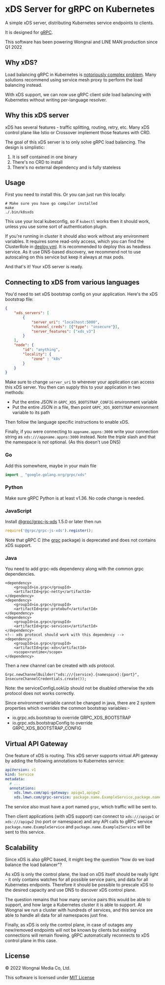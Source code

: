 # xDS Server for gRPC on Kubernetes

A simple xDS server, distributing Kubernetes service endpoints to clients.

It is designed for [gRPC](https://grpc.github.io/grpc/cpp/md_doc_grpc_xds_features.html).

This software has been powering Wongnai and LINE MAN production since Q1 2022

## Why xDS?

Load balancing gRPC in Kubernetes is [notoriously complex problem](https://kubernetes.io/blog/2018/11/07/grpc-load-balancing-on-kubernetes-without-tears/).
Many solutions recommend using service mesh proxy to perform the load balancing instead.

With xDS support, we can now use gRPC client side load balancing with Kubernetes without writing per-language resolver.

## Why this xDS server

xDS has several features - traffic splitting, routing, retry, etc. Many xDS control plane like Istio or Crossover
implement those features with CRD.

The goal of this xDS server is to only solve gRPC load balancing. The design is simplistic:

1. It is self contained in one binary
2. There's no CRD to install
3. There's no external dependency and is fully stateless

## Usage

First you need to install this. Or you can just run this locally:

```shell
# Make sure you have go compiler installed
make
./.bin/k8sxds
```

This use your local kubeconfig, so if `kubectl` works then it should work, unless you use some sort of authentication
plugin.

If you're running in cluster it should also work without any environment variables. It requires some read-only
access, which you can find the ClusterRole in [deploy.yml](deploy.yml). It is recommended to deploy this as headless
service. As it use DNS-based discovery, we recommend not to use autoscaling on this service but keep it always at max
pods.

And that's it! Your xDS server is ready.

## Connecting to xDS from various languages
You'd need to set xDS bootstrap config on your application. Here's the xDS bootstrap file:

```json
{
    "xds_servers": [
        {
            "server_uri": "localhost:5000",
            "channel_creds": [{"type": "insecure"}],
            "server_features": ["xds_v3"]
        }
    ],
    "node": {
        "id": "anything",
        "locality": {
            "zone" : "k8s"
        }
    }
}
```

Make sure to change `server_uri` to wherever your application can access this xDS server. You then can supply this to
your application in two methods:

- Put the entire JSON in `GRPC_XDS_BOOTSTRAP_CONFIG` environment variable
- Put the entire JSON in a file, then point `GRPC_XDS_BOOTSTRAP` environment variable to its path

Then follow the language specific instructions to enable xDS.

Finally, if you were connecting to `appname.appns:3000` write your connection string as `xds:///appname.appns:3000` instead.
Note the *triple* slash and that the namespace is *not* optional. (As this doesn't use DNS)

### Go

Add this somewhere, maybe in your main file

```go
import _ "google.golang.org/grpc/xds"
```

### Python

Make sure gRPC Python is at least v1.36. No code change is needed.

### JavaScript

Install [@grpc/grpc-js-xds](https://www.npmjs.com/package/@grpc/grpc-js-xds) 1.5.0 or later then run

```javascript
require('@grpc/grpc-js-xds').register();
```

Note that gRPC C (the [grpc](https://www.npmjs.com/package/grpc) package) is deprecated and does not contains xDS support.

### Java
You need to add grpc-xds dependency along with the common grpc dependencies.

```
<dependency>
	<groupId>io.grpc</groupId>
	<artifactId>grpc-netty</artifactId>
</dependency>
<dependency>
	<groupId>io.grpc</groupId>
	<artifactId>grpc-protobuf</artifactId>
</dependency>
<dependency>
    <groupId>io.grpc</groupId>
	<artifactId>grpc-services</artifactId>
</dependency>
<!-- xds protocol should work with this dependency -->
<dependency>
    <groupId>io.grpc</groupId>
	<artifactId>grpc-xds</artifactId>
	<scope>runtime</scope>
</dependency>
```

Then a new channel can be created with xds protocol.
```
Grpc.newChannelBuilder("xds:///{service}.{namespace}:{port}", InsecureChannelCredentials.create());
```

Note: the serviceConfigLookUp should not be disabled otherwise the xds protocol does not works correctly.

Since environment variable cannot be changed in java, there are 2 system properties which overrides the common bootstrap variables:- 
* io.grpc.xds.bootstrap to override GRPC_XDS_BOOTSTRAP
* io.grpc.xds.bootstrapConfig to override GRPC_XDS_BOOTSTRAP_CONFIG


## Virtual API Gateway

One feature of xDS is routing. This xDS server supports virtual API gateway by adding the following annotations to
Kubernetes service:

```yaml
apiVersion: v1
kind: Service
metadata:
  # ...
  annotations:
    xds.lmwn.com/api-gateway: apigw1,apigw2
    xds.lmwn.com/grpc-service: package.name.ExampleService,package.name.Example2Service
```

The service also must have a port named `grpc`, which traffic will be sent to.

Then client applications (with xDS support) can connect to `xds:///apigw1` or `xds:///apigw2` (no port or namespace)
and any API calls to gRPC service `package.name.ExampleService` and `package.name.Example2Service` will be sent to this
service.

## Scalability

Since xDS is also gRPC based, it might beg the question "how do we load balance the load balancer"?

As xDS is only the control plane, the load on xDS itself should be really light - it only contains watches for all
possible service pairs, and data for all Kubernetes endpoints. Therefore it should be possible to prescale xDS to the
desired capacity and use DNS to discover xDS control plane.

The question remains that how many service pairs this would be able to support, and how large a Kubernetes cluster it
is able to support. At Wongnai we run a cluster with hundreds of services, and this service are able to handle all data
for all namespaces just fine.

Finally, as xDS is only the control plane, in case of outages any new/removed endpoints will not be known by clients
but existing connections will remain flowing. gRPC automatically reconnects to xDS control plane in this case. 

## License

© 2022 Wongnai Media Co, Ltd.

This software is licensed under [MIT License](LICENSE)
